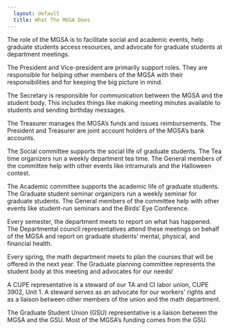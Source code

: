 ```yaml
---
  layout: default
  title: What The MGSA Does 
---
```


The role of the MGSA is to facilitate social and academic events, help graduate students access resources, and advocate for graduate students at department meetings.

The President and Vice-president are primarily support roles. They are responsible for helping other members of the MGSA with their responsibilities and for keeping the big picture in mind.

The Secretary is responsible for communication between the MGSA and the student body. This includes things like making meeting minutes available to students and sending birthday messages.

The Treasurer manages the MGSA’s funds and issues reimbursements. The President and Treasurer are joint account holders of the MGSA’s bank accounts.

The Social committee supports the social life of graduate students. The Tea time organizers run a weekly department tea time. The General members of the committee help with other events like intramurals and the Halloween contest.

The Academic committee supports the academic life of graduate students. The Graduate student seminar organizers run a weekly seminar for graduate students. The General members of the committee help with other events like student-run seminars and the Birds’ Eye Conference.

Every semester, the department meets to report on what has happened. The Departmental council representatives attend these meetings on behalf of the MGSA and report on graduate students’ mental, physical, and financial health.

Every spring, the math department meets to plan the courses that will be offered in the next year. The Graduate planning committee represents the student body at this meeting and advocates for our needs!

A CUPE representative is a steward of our TA and CI labor union, CUPE 3902, Unit 1. A steward serves as an advocate for our workers' rights and as a liaison between other members of the union and the math department.

The Graduate Student Union (GSU) representative is a liaison between the MGSA and the GSU. Most of the MGSA’s funding comes from the GSU.
